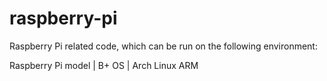 # raspberry-pi
Raspberry Pi related code, which can be run on the following environment:

Raspberry Pi model | B+
OS | Arch Linux ARM
